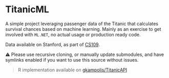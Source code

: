 # TitanicML

A simple project leveraging passenger data of the Titanic that calculates survival chances based on machine learning. Mainly as an exercise to get involved with `ML.NET`, no actual usage or production ready code.

Data available on Stanford, as part of [CS109][stanford].

:warning: Please use recursive cloning, or manually update submodules, and have symlinks enabled if you want to use this source without issues.

> R implementation available on [gkampolis/TitanicAPI][backlink]

[backlink]: https://github.com/gkampolis/TitanicAPI
[stanford]: http://web.stanford.edu/class/archive/cs/cs109/cs109.1166/problem12.html
